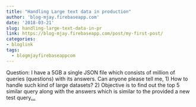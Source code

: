 ```yaml
---
title: "Handling Large text data in production"
author: 'blog-mjay.firebaseapp.com'
date: '2018-03-21'
slug: handling-large-text-data-in-pr
link: https://blog-mjay.firebaseapp.com/post/my-first-post/
categories:
- bloglink
tags:
  - blogmjayfirebaseappcom
---
```


Question: I have a 5GB a single JSON file which consists of million of queries (questions) with its answers. Can anyone please tell me, 1) How to handle such kind of large datasets? 2) Objective is to find out the top 5 similar query along with the answers which is similar to the provided a new test query[... <i class="fas fa-external-link-alt"></i>](https://blog-mjay.firebaseapp.com/post/my-first-post/)

